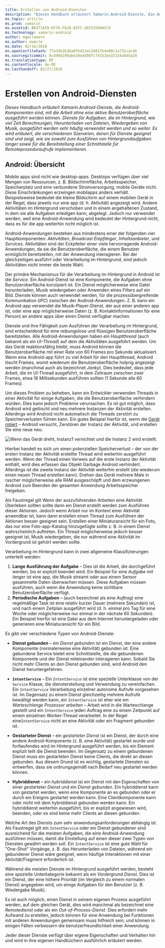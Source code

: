 ```yaml
---
title: Erstellen von Android-Diensten
description: "Dieses Handbuch erläutert Xamarin.Android-Dienste, die Android-Komponenten sind, mit die Arbeit ohne eine aktive Benutzeroberfläche ausgeführt werden können. Dienste für Aufgaben, die im Hintergrund, wie viel Zeit Berechnungen, Herunterladen von Dateien, Wiedergeben von Musik, ausgeführt werden sehr häufig verwendet werden und so weiter. Es wird erläutert, die verschiedenen Szenarien, denen für Dienste geeignet sind und zeigt, wie sie sowohl zum Ausführen von Hintergrundaufgaben langer sowie für die Bereitstellung einer Schnittstelle für Remoteprozeduraufrufe implementieren."
ms.topic: article
ms.prod: xamarin
ms.assetid: BA371A59-6F7A-F62A-02FC-28253504ACC9
ms.technology: xamarin-android
author: mgmclemore
ms.author: mamcle
ms.date: 02/16/2018
ms.openlocfilehash: 77a3db2b36a0fb423ac2481fbde80c1a732cac4b
ms.sourcegitcommit: 6cd40d190abe38edd50fc74331be15324a845a28
ms.translationtype: MT
ms.contentlocale: de-DE
ms.lasthandoff: 02/27/2018
---
```

# <a name="creating-android-services"></a>Erstellen von Android-Diensten

_Dieses Handbuch erläutert Xamarin.Android-Dienste, die Android-Komponenten sind, mit die Arbeit ohne eine aktive Benutzeroberfläche ausgeführt werden können. Dienste für Aufgaben, die im Hintergrund, wie viel Zeit Berechnungen, Herunterladen von Dateien, Wiedergeben von Musik, ausgeführt werden sehr häufig verwendet werden und so weiter. Es wird erläutert, die verschiedenen Szenarien, denen für Dienste geeignet sind und zeigt, wie sie sowohl zum Ausführen von Hintergrundaufgaben langer sowie für die Bereitstellung einer Schnittstelle für Remoteprozeduraufrufe implementieren._

## <a name="android-services-overview"></a>Android: Übersicht

Mobile apps sind nicht wie desktop-apps. Desktops verfügen über viel Mengen von Ressourcen, z. B. Bildschirmfläche, Arbeitsspeicher, Speicherplatz und eine verbundene Stromversorgung, mobile Geräte nicht. Diese Einschränkungen erzwingen mobilapps anders verhält. Beispielsweise bedeutet die kleine Bildschirm auf einem mobilen Gerät in der Regel, dass jeweils nur eine app (d. h. Aktivität) angezeigt wird. Andere Aktivitäten im Hintergrund verschoben und in einem angehaltenen Zustand, in dem sie alle Aufgaben erledigen kann, abgelegt. Jedoch nur verwendet werden, weil eine Android-Anwendung wird bedeutet der Hintergrund nicht, dass es für die app weiterhin nicht möglich ist. 

Android-Anwendungen bestehen aus mindestens einer der folgenden vier Hauptkomponenten: _Aktivitäten_, _Broadcast Empfänger_, _Inhaltsanbieter_, und _Services_. Aktivitäten sind der Eckpfeiler einer viele hervorragende Android-Anwendungen, da sie die Benutzeroberfläche, die einem Benutzer ermöglicht bereitstellen, mit der Anwendung interagieren. Bei der gleichzeitigen ausführt oder Verarbeitung im Hintergrund, sind jedoch Aktivitäten nicht immer die beste Wahl.
 
Der primäre Mechanismus für die Verarbeitung im Hintergrund in Android ist die _Service_. Ein Android-Dienst ist eine Komponente, die Aufgaben ohne Benutzeroberfläche konzipiert ist. Ein Dienst möglicherweise eine Datei herunterladen, Musik wiedergeben oder Anwenden eines Filters auf ein Bild. Dienste können auch verwendet werden, für die prozessübergreifende Kommunikation (_IPC_) zwischen der Android-Anwendungen. Z. B. kann ein Android-app verwendet die Musik-Player-Dienst, der aus einer anderen app ist, oder eine app möglicherweise Daten (z. B. Kontaktinformationen für eine Person) an andere apps über einen Dienst verfügbar machen. 

Dienste und ihre Fähigkeit zum Ausführen der Verarbeitung im Hintergrund, sind entscheidend für eine reibungslose und flüssigen Benutzeroberfläche bereitstellen. Alle Android-Anwendungen haben ein _Hauptthread_ (auch bekannt als ein _UI-Thread_) auf dem die Aktivitäten ausgeführt werden. Um das Gerät reaktionsfähig bleibt, muss Android können die Benutzeroberfläche mit einer Rate von 60 Frames pro Sekunde aktualisiert. Wenn eine Android-app führt zu viel Arbeit für den Hauptthread, Android löscht Frames, womit wiederum die Benutzeroberfläche holprig angezeigt werden (manchmal auch als bezeichnet _Janky_). Dies bedeutet, dass jede Arbeit, die im UI-Thread ausgeführt, in dem Zeitraum zwischen zwei Frames, etwa 16 Millisekunden ausführen sollten (1 Sekunde alle 60 Frames). 

Um dieses Problem zu beheben, kann ein Entwickler verwenden Threads in einer Aktivität für einige Aufgaben, die die Benutzeroberfläche verhindern würden. Dies kann jedoch Probleme verursachen. Es ist gut möglich, dass Android wird gelöscht und neu mehrere Instanzen der Aktivität erstellen. Allerdings wird Android nicht automatisch die Threads zerstört zu Speicherverlusten führen kann. Ein gutes Beispiel hierfür ist, wenn die [Gerät rotiert](~/android/app-fundamentals/handling-rotation.md) &ndash; Android versucht, Zerstören der Instanz der Aktivität, und erstellen Sie eine neue neu:

![Wenn das Gerät dreht, Instanz1 vernichtet und die Instanz 2 wird erstellt.](images/image-01.png)

Hierbei handelt es sich um einen potenziellen Speicherverlust &ndash; der von der ersten Instanz der Aktivität erstellte Thread wird weiterhin ausgeführt werden. Wenn der Thread einen Verweis auf die erste Instanz der Aktivität enthält, wird dies erfassen das Objekt Garbage Android verhindert. Allerdings ist die zweite Instanz der Aktivität weiterhin erstellt (die wiederum einen neuen Thread erstellen kann). Drehen das Gerät mehrere Male in rascher möglicherweise alle RAM ausgeschöpft und dem erzwungenen Android zum Beenden der gesamten Anwendung Arbeitsspeicher freigeben.

Als Faustregel gilt Wenn der auszuführenden Arbeiten eine Aktivität Überleben sollten sollte dann ein Dienst erstellt werden zum Ausführen dieser Aktionen. Jedoch wenn Arbeit nur im Kontext einer Aktivität anwendbar ist, kann dann erstellen einen Thread zum Ausführen der Aktionen besser geeignet sein. Erstellen einer Miniaturansicht für ein Foto, das nur eine Foto-app-Katalog hinzugefügte sollte z. B. in einem Dienst wahrscheinlich auftreten. Ein Thread möglicherweise jedoch besser geeignet ist, Musik wiedergeben, die nur während eine Aktivität im Vordergrund ist gehört werden sollte.

Verarbeitung im Hintergrund kann in zwei allgemeine Klassifizierungen unterteilt werden:

1. **Lange Ausführung der Aufgabe** &ndash; Dies ist die Arbeit, die durchgeführt werden, bis er explizit beendet wird. Ein Beispiel für eine _Aufgabe mit langer_ ist eine app, die Musik streamt oder aus einem Sensor gesammelte Daten überwachen müssen. Diese Aufgaben müssen ausführen, auch wenn die Anwendung keine sichtbare Benutzeroberfläche verfügt.
2. **Periodische Aufgaben** &ndash; (auch bezeichnet als eine _Auftrag_) eine regelmäßige Task ist eine relativ kurzer Dauer (mehrere Sekunden) ist, und nach einem Zeitplan ausgeführt wird (d. h. einmal pro Tag für eine Woche oder möglicherweise nur einmal in der nächste 60 Sekunden). Ein Beispiel hierfür ist eine Datei aus dem Internet heruntergeladen oder generieren eine Miniaturansicht für ein Bild.

Es gibt vier verschiedene Typen von Android-Dienste:

* **Dienst gebunden** &ndash; ein _Dienst gebunden_ ist ein Dienst, der eine andere Komponente (normalerweise eine Aktivität) gebunden ist. Eine gebundene Service bietet eine Schnittstelle, die die gebundenen Komponente und der Dienst miteinander interagieren kann. Sobald Sie nicht mehr Clients an den Dienst gebunden sind, wird Android den Dienst heruntergefahren.

* **`IntentService`** &ndash; Ein  _`IntentService`_  ist eine spezielle Unterklasse von der `Service` Klasse, die diensterstellung und Verwendung zu vereinfachen. Ein `IntentService` Verarbeitung einzelner autonome Aufrufe vorgesehen ist. Im Gegensatz zu einem Dienst gleichzeitig mehrere Aufrufe bewältigt werden kann, ein `IntentService` ist eher wie ein _Warteschlange Prozessor arbeiten_ &ndash; Arbeit wird in die Warteschlange gestellt und ein `IntentService` jeden Auftrag eine zu einem Zeitpunkt auf einem einzelnen Worker-Thread verarbeitet. In der Regel eine`IntentService` nicht an eine Aktivität oder ein Fragment gebunden ist. 

* **Gestarteter Dienst** &ndash; ein _gestarteter Dienst_ ist ein Dienst, der durch eine andere Android-Komponente (z. B. eine Aktivität) gestartet wurde und fortlaufendes wird im Hintergrund ausgeführt werden, bis ein Element explizit teilt die Dienst beenden. Im Gegensatz zu einem gebundenen Dienst muss ein gestarteten Dienst keine Clients, die direkt an diesen gebunden. Aus diesem Grund ist es wichtig, gestartete Diensten so entwerfen, dass sie ordnungsgemäß nach Bedarf neu gestartet werden können.

* **Hybriddienst** &ndash; ein _hybriddienst_ ist ein Dienst mit den Eigenschaften von einer _gestarteter Dienst_ und ein _Dienst gebunden_. Ein hybriddienst kann von gestartet werden, wenn eine Komponente an es gebunden oder er durch ein Ereignis gestartet werden kann. Eine Clientkomponente kann oder nicht mit dem hybriddienst gebunden werden kann. Ein hybriddienst weiterhin ausgeführt, bis er explizit angewiesen wird, beenden, oder es sind keine mehr Clients an diesen gebunden.

Welche Art des Diensts zum sehr anwendungsanforderungen abhängig ist. Als Faustregel gilt ein `IntentService` oder ein Dienst gebundener sind ausreichend für die meisten Aufgaben, die eine Android-Anwendung ausführen müssen, damit die Einstellung auf einen dieser zwei Typen von Diensten gewährt werden soll. Ein `IntentService` ist eine gute Wahl für "One-Shot" Vorgänge, z. B. das Herunterladen von Dateien, während ein gebundener Dienst wäre geeignet, wenn häufige Interaktionen mit einer Aktivität/Fragment erforderlich ist. 

Während die meisten Dienste im Hintergrund ausgeführt werden, besteht eine spezielle Unterkategorie bekannt als ein _Vordergrund Dienst_. Dies ist ein Dienst, der eine höhere Priorität (im Vergleich zu einem normalen Dienst) angegeben wird, um einige Aufgaben für den Benutzer (z. B. Wiedergabe Musik). 

Es ist auch möglich, einen Dienst in seinem eigenen Prozess ausgeführt werden, auf dem gleichen Gerät, dies wird manchmal als bezeichnet eine _Remotedienst_ oder als ein _Out-of-Process-Dienst_. Dies erfordert mehr Aufwand zu erstellen, jedoch können für eine Anwendung bei Funktionen mit anderen Anwendungen gemeinsam muss hilfreich sein, und können in einigen Fällen verbessern die benutzerfreundlichkeit einer Anwendung. 

Jeder dieser Dienste verfügt über eigene Eigenschaften und Verhalten hin und wird in ihre eigenen Handbüchern ausführlich erläutert werden.
